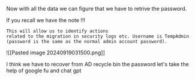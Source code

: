 
Now with all the data we can figure that we have to retrive the password.

If you recall we have the note !!!
```
This will allow us to identify actions
related to the migration in security logs etc. Username is TempAdmin (password is the same as the normal admin account password).
```

![[Pasted image 20240919031500.png]]

I think we have to recover from AD recycle bin the password let's take the help of google fu and chat gpt

